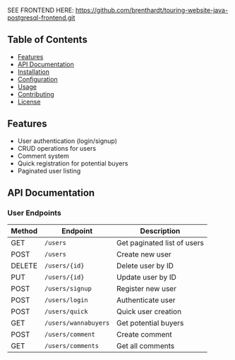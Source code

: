 SEE FRONTEND HERE: https://github.com/brenthardt/touring-website-java-postgresql-frontend.git <br/>


## Table of Contents
- [Features](#features)
- [API Documentation](#api-documentation)
- [Installation](#installation)
- [Configuration](#configuration)
- [Usage](#usage)
- [Contributing](#contributing)
- [License](#license)

## Features
- User authentication (login/signup)
- CRUD operations for users
- Comment system
- Quick registration for potential buyers
- Paginated user listing

## API Documentation

### User Endpoints

| Method | Endpoint              | Description                          |
|--------|-----------------------|--------------------------------------|
| GET    | `/users`              | Get paginated list of users          |
| POST   | `/users`              | Create new user                      |
| DELETE | `/users/{id}`         | Delete user by ID                    |
| PUT    | `/users/{id}`         | Update user by ID                    |
| POST   | `/users/signup`       | Register new user                    |
| POST   | `/users/login`        | Authenticate user                    |
| POST   | `/users/quick`        | Quick user creation                  |
| GET    | `/users/wannabuyers`  | Get potential buyers                 |
| POST   | `/users/comment`      | Create comment                       |
| GET    | `/users/comments`     | Get all comments                     |
